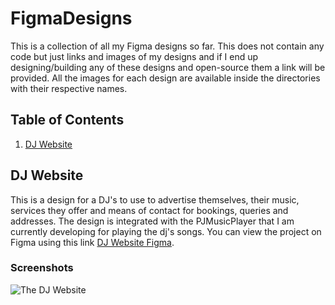 # FigmaDesigns
This is a collection of all my Figma designs so far. This does not contain any code but just links and images of my designs and if I end up designing/building any of these designs and open-source them a link will be provided. All the images for each design are available inside the directories with their respective names.

## Table of Contents
1. [DJ Website](#dj-website)

## DJ Website
This is a design for a DJ's to use to advertise themselves, their music, services they offer and means of contact for bookings, queries and addresses. The design is integrated with the PJMusicPlayer that I am currently developing for playing the dj's songs. You can view the project on Figma using this link [DJ Website Figma](https://www.figma.com/file/SjWKnnqZDUxLKPf3GnYFwv/DJ-Website?node-id=0%3A1).

### Screenshots

![The DJ Website](https://github.com/siyabongakonile/FigmaDesigns/blob/main/DJWebsite/Landing%20Page%20-%20idj.png)
